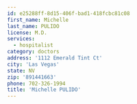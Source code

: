 ```yaml
---
id: e25288ff-8d15-406f-bad1-418fcbc81c08
first_name: Michelle
last_name: PULIDO
license: M.D.
services:
  - hospitalist
category: doctors
address: '1112 Emerald Tint Ct'
city: 'Las Vegas'
state: NV
zip: '891441663'
phone: 702-326-1994
title: 'Michelle PULIDO'
---
```

